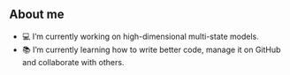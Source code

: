 ## About me

- 💻 I’m currently working on high-dimensional multi-state models.
- 📚 I’m currently learning how to write better code, manage it on GitHub and collaborate with others.
